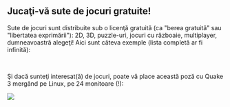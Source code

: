 <?php require("../../entete.php"); ?> <?php require("../../base.php"); ?> <?php require("../../fonctions.php"); ?>

<div id="corps">

<h2>Jucaţi-vă sute de jocuri gratuite!</h2>

Sute de jocuri sunt distribuite sub o licenţă gratuită (ca "berea gratuită" sau "libertatea exprimării"): 2D, 3D, puzzle-uri, jocuri cu războaie, multiplayer, dumneavoastră alegeţi! Aici sunt câteva exemple (lista completă ar fi infinită): 

<div id="items">

<?php all_games_from_file (); ?>

<br class="clearboth" />
</div>

Şi dacă sunteţi interesat(ă) de jocuri, poate vă place această poză cu Quake 3 mergând pe Linux, pe 24 monitoare (!): 

<a href="Images/quake_24_screens.jpg"><img src="Images/quake_24_screens_thumbnail.jpg" /></a>

</div>


